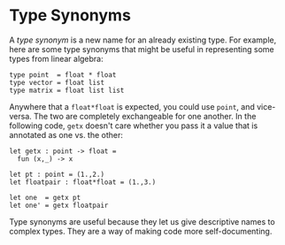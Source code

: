 # Type Synonyms

A *type synonym* is a new name for an already existing type.  For example,
here are some type synonyms that might be useful in representing some
types from linear algebra:
```
type point  = float * float
type vector = float list
type matrix = float list list
```

Anywhere that a `float*float` is expected, you could use `point`, and vice-versa.
The two are completely exchangeable for one another.  In the following code,
`getx` doesn't care whether you pass it a value that is annotated as
one vs. the other:
```
let getx : point -> float =
  fun (x,_) -> x

let pt : point = (1.,2.)
let floatpair : float*float = (1.,3.)

let one  = getx pt
let one' = getx floatpair
```

Type synonyms are useful because they let us give descriptive names
to complex types.  They are a way of making code more self-documenting.